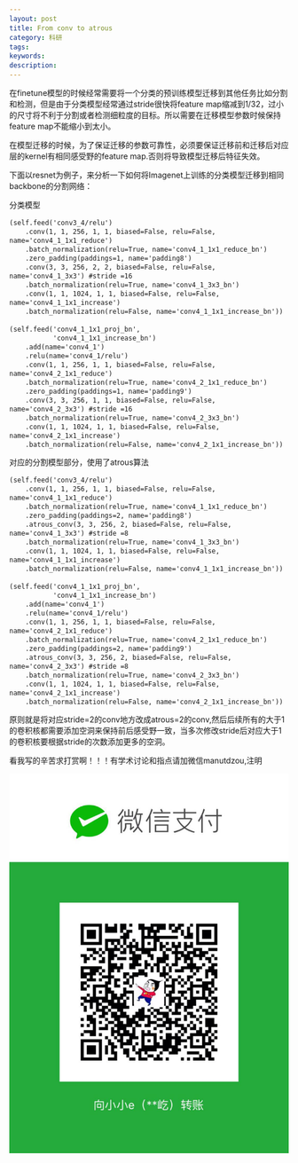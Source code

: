 ```yaml
---
layout: post
title: From conv to atrous
category: 科研
tags: 
keywords: 
description:
---
```


在finetune模型的时候经常需要将一个分类的预训练模型迁移到其他任务比如分割和检测，但是由于分类模型经常通过stride很快将feature map缩减到1/32，过小的尺寸将不利于分割或者检测细粒度的目标。所以需要在迁移模型参数时候保持feature map不能缩小到太小。

在模型迁移的时候，为了保证迁移的参数可靠性，必须要保证迁移前和迁移后对应层的kernel有相同感受野的feature map.否则将导致模型迁移后特征失效。

下面以resnet为例子，来分析一下如何将Imagenet上训练的分类模型迁移到相同backbone的分割网络：

分类模型

```
(self.feed('conv3_4/relu')
    .conv(1, 1, 256, 1, 1, biased=False, relu=False, name='conv4_1_1x1_reduce')
    .batch_normalization(relu=True, name='conv4_1_1x1_reduce_bn')
    .zero_padding(paddings=1, name='padding8')
    .conv(3, 3, 256, 2, 2, biased=False, relu=False, name='conv4_1_3x3') #stride =16
    .batch_normalization(relu=True, name='conv4_1_3x3_bn')
    .conv(1, 1, 1024, 1, 1, biased=False, relu=False, name='conv4_1_1x1_increase')
    .batch_normalization(relu=False, name='conv4_1_1x1_increase_bn'))

(self.feed('conv4_1_1x1_proj_bn',
           'conv4_1_1x1_increase_bn')
    .add(name='conv4_1')
    .relu(name='conv4_1/relu')
    .conv(1, 1, 256, 1, 1, biased=False, relu=False, name='conv4_2_1x1_reduce')
    .batch_normalization(relu=True, name='conv4_2_1x1_reduce_bn')
    .zero_padding(paddings=1, name='padding9')
    .conv(3, 3, 256, 1, 1, biased=False, relu=False, name='conv4_2_3x3') #stride =16
    .batch_normalization(relu=True, name='conv4_2_3x3_bn')
    .conv(1, 1, 1024, 1, 1, biased=False, relu=False, name='conv4_2_1x1_increase')
    .batch_normalization(relu=False, name='conv4_2_1x1_increase_bn'))
```

对应的分割模型部分，使用了atrous算法

```
(self.feed('conv3_4/relu')
    .conv(1, 1, 256, 1, 1, biased=False, relu=False, name='conv4_1_1x1_reduce')
    .batch_normalization(relu=True, name='conv4_1_1x1_reduce_bn')
    .zero_padding(paddings=2, name='padding8')
    .atrous_conv(3, 3, 256, 2, biased=False, relu=False, name='conv4_1_3x3') #stride =8
    .batch_normalization(relu=True, name='conv4_1_3x3_bn')
    .conv(1, 1, 1024, 1, 1, biased=False, relu=False, name='conv4_1_1x1_increase')
    .batch_normalization(relu=False, name='conv4_1_1x1_increase_bn'))

(self.feed('conv4_1_1x1_proj_bn',
           'conv4_1_1x1_increase_bn')
    .add(name='conv4_1')
    .relu(name='conv4_1/relu')
    .conv(1, 1, 256, 1, 1, biased=False, relu=False, name='conv4_2_1x1_reduce')
    .batch_normalization(relu=True, name='conv4_2_1x1_reduce_bn')
    .zero_padding(paddings=2, name='padding9')
    .atrous_conv(3, 3, 256, 2, biased=False, relu=False, name='conv4_2_3x3') #stride =8
    .batch_normalization(relu=True, name='conv4_2_3x3_bn')
    .conv(1, 1, 1024, 1, 1, biased=False, relu=False, name='conv4_2_1x1_increase')
    .batch_normalization(relu=False, name='conv4_2_1x1_increase_bn'))
```

原则就是将对应stride=2的conv地方改成atrous=2的conv,然后后续所有的大于1的卷积核都需要添加空洞来保持前后感受野一致，当多次修改stride后对应大于1的卷积核要根据stride的次数添加更多的空洞。


看我写的辛苦求打赏啊！！！有学术讨论和指点请加微信manutdzou,注明

![20](/public/img/pay.jpg)